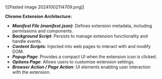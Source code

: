 ![[Pasted image 20241002114709.png]]

**Chrome Extension Architecture:**

- **_Manifest File (manifest.json)_**: Defines extension metadata, including permissions and components.
- **_Background Script_**: Persists to manage extension functionality and handle events.
- **_Content Scripts_**: Injected into web pages to interact with and modify DOM.
- **_Popup Page_**: Provides a compact UI when the extension icon is clicked.
- **_Options Page_**: Allows users to customise extension settings.
- **_Browser Action / Page Action_**: UI elements enabling user interaction with the extension.